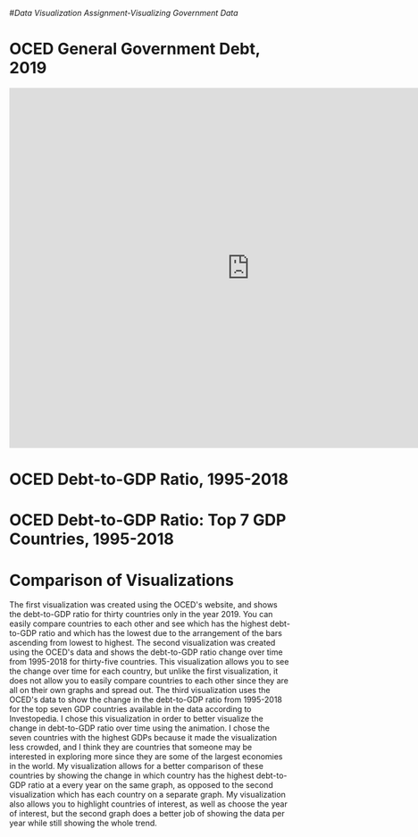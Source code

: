 #*Data Visualization Assignment-Visualizing Government Data*

# OCED General Government Debt, 2019
<iframe src="https://data.oecd.org/chart/6gIj" width="860" height="645" style="border: 0" mozallowfullscreen="true" webkitallowfullscreen="true" allowfullscreen="true"><a href="https://data.oecd.org/chart/6gIj" target="_blank">OECD Chart: General government debt, Total, % of GDP, Annual, 2019</a></iframe>

# OCED Debt-to-GDP Ratio, 1995-2018
<div class="flourish-embed flourish-chart" data-src="visualisation/5280318"><script src="https://public.flourish.studio/resources/embed.js"></script></div>

# OCED Debt-to-GDP Ratio: Top 7 GDP Countries, 1995-2018
<div class="flourish-embed flourish-chart" data-src="visualisation/5281097"><script src="https://public.flourish.studio/resources/embed.js"></script></div>

# Comparison of Visualizations

The first visualization was created using the OCED's website, and shows the debt-to-GDP ratio for thirty countries only in the year 2019. You can easily compare countries to each other and see which has the highest debt-to-GDP ratio and which has the lowest due to the arrangement of the bars ascending from lowest to highest. The second visualization was created using the OCED's data and shows the debt-to-GDP ratio change over time from 1995-2018 for thirty-five countries. This visualization allows you to see the change over time for each country, but unlike the first visualization, it does not allow you to easily compare countries to each other since they are all on their own graphs and spread out. The third visualization uses the OCED's data to show the change in the debt-to-GDP ratio from 1995-2018 for the top seven GDP countries available in the data according to Investopedia. I chose this visualization in order to better visualize the change in debt-to-GDP ratio over time using the animation. I chose the seven countries with the highest GDPs because it made the visualization less crowded, and I think they are countries that someone may be interested in exploring more since they are some of the largest economies in the world. My visualization allows for a better comparison of these countries by showing the change in which country has the highest debt-to-GDP ratio at a every year on the same graph, as opposed to the second visualization which has each country on a separate graph. My visualization also allows you to highlight countries of interest, as well as choose the year of interest, but the second graph does a better job of showing the data per year while still showing the whole trend.
